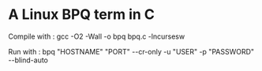 # A Linux BPQ term in C
Compile with : gcc -O2 -Wall -o bpq bpq.c -lncursesw

Run with : bpq "HOSTNAME" "PORT" --cr-only -u "USER" -p "PASSWORD" --blind-auto
